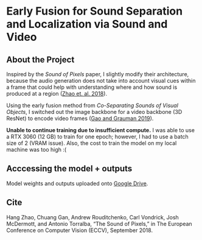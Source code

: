 # Early Fusion for Sound Separation and Localization via Sound and Video 

## About the Project
Inspired by the _Sound of Pixels_ paper, I slightly modify their architecture, because the audio generation does not take into account visual cues within a frame that could help with understanding where and how sound is produced at a region ([Zhao et. al. 2018](https://arxiv.org/abs/1804.03160)).

Using the early fusion method from _Co-Separating Sounds of Visual Objects_, I switched out the image backbone for a video backbone (3D ResNet) to encode video frames ([Gao and Grauman 2019](https://vision.cs.utexas.edu/projects/coseparation/)).

**Unable to continue training due to insufficient compute.** I was able to use a RTX 3060 (12 GB) to train for one epoch; however, I had to use a batch size of 2 (VRAM issue). Also, the cost to train the model on my local machine was too high :( 

## Acccessing the model + outputs
Model weights and outputs uploaded onto [Google Drive](https://drive.google.com/drive/folders/1sUyiPq8j1qdRlS6P5MbO5j8_XlpGmrYR?usp=sharing).

## Cite
Hang Zhao, Chuang Gan, Andrew Rouditchenko, Carl Vondrick, Josh McDermott, and Antonio Torralba, “The Sound of Pixels,” in The European Conference on Computer Vision (ECCV), September 2018.
